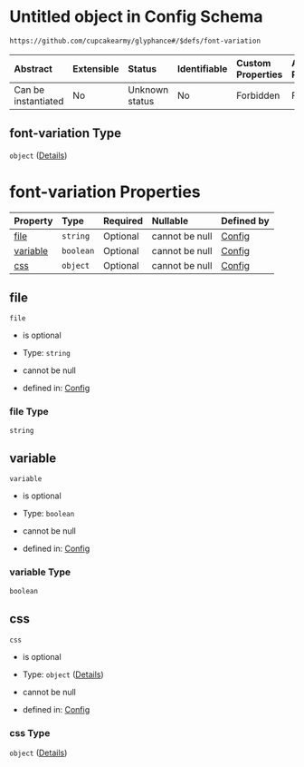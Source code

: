 # Untitled object in Config Schema

```txt
https://github.com/cupcakearmy/glyphance#/$defs/font-variation
```



| Abstract            | Extensible | Status         | Identifiable | Custom Properties | Additional Properties | Access Restrictions | Defined In                                                                        |
| :------------------ | :--------- | :------------- | :----------- | :---------------- | :-------------------- | :------------------ | :-------------------------------------------------------------------------------- |
| Can be instantiated | No         | Unknown status | No           | Forbidden         | Forbidden             | none                | [glyphance.schema.json\*](../../out/glyphance.schema.json "open original schema") |

## font-variation Type

`object` ([Details](glyphance-defs-font-variation.md))

# font-variation Properties

| Property              | Type      | Required | Nullable       | Defined by                                                                                                                                          |
| :-------------------- | :-------- | :------- | :------------- | :-------------------------------------------------------------------------------------------------------------------------------------------------- |
| [file](#file)         | `string`  | Optional | cannot be null | [Config](glyphance-defs-font-variation-properties-file.md "https://github.com/cupcakearmy/glyphance#/$defs/font-variation/properties/file")         |
| [variable](#variable) | `boolean` | Optional | cannot be null | [Config](glyphance-defs-font-variation-properties-variable.md "https://github.com/cupcakearmy/glyphance#/$defs/font-variation/properties/variable") |
| [css](#css)           | `object`  | Optional | cannot be null | [Config](glyphance-defs-css.md "https://github.com/cupcakearmy/glyphance#/$defs/font-variation/properties/css")                                     |

## file



`file`

*   is optional

*   Type: `string`

*   cannot be null

*   defined in: [Config](glyphance-defs-font-variation-properties-file.md "https://github.com/cupcakearmy/glyphance#/$defs/font-variation/properties/file")

### file Type

`string`

## variable



`variable`

*   is optional

*   Type: `boolean`

*   cannot be null

*   defined in: [Config](glyphance-defs-font-variation-properties-variable.md "https://github.com/cupcakearmy/glyphance#/$defs/font-variation/properties/variable")

### variable Type

`boolean`

## css



`css`

*   is optional

*   Type: `object` ([Details](glyphance-defs-css.md))

*   cannot be null

*   defined in: [Config](glyphance-defs-css.md "https://github.com/cupcakearmy/glyphance#/$defs/font-variation/properties/css")

### css Type

`object` ([Details](glyphance-defs-css.md))
